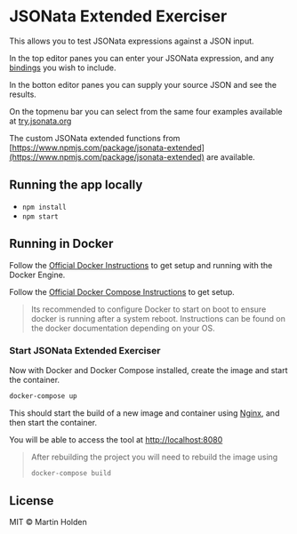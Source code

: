 # JSONata Extended Exerciser

This allows you to test JSONata expressions against a JSON input.

In the top editor panes you can enter your JSONata expression, and any [bindings](https://docs.jsonata.org/embedding-extending#expressionevaluateinput-bindings-callback) you wish to include.

In the botton editor panes you can supply your source JSON and see the results.

On the topmenu bar you can select from the same four examples available at [try.jsonata.org](http://try.jsonata.org/)

The custom JSONata extended functions from [https://www.npmjs.com/package/jsonata-extended](https://www.npmjs.com/package/jsonata-extended) are available.

## Running the app locally

- `npm install`
- `npm start`

## Running in Docker

Follow the [Official Docker Instructions](https://docs.docker.com/install/) to get setup and running with the Docker Engine.

Follow the [Official Docker Compose Instructions](https://docs.docker.com/compose/install/) to get setup.

> Its recommended to configure Docker to start on boot to ensure docker is running after a system reboot. Instructions can be found on the docker documentation depending on your OS.

### Start JSONata Extended Exerciser

Now with Docker and Docker Compose installed, create the image and start the container.

```bash
docker-compose up
```
This should start the build of a new image and container using [Nginx](https://hub.docker.com/_/nginx), and then start the container.

You will be able to access the tool at [http://localhost:8080](http://localhost:8080)

> After rebuilding the project you will need to rebuild the image using
> ```bash
> docker-compose build
> ```

## License

MIT © Martin Holden
